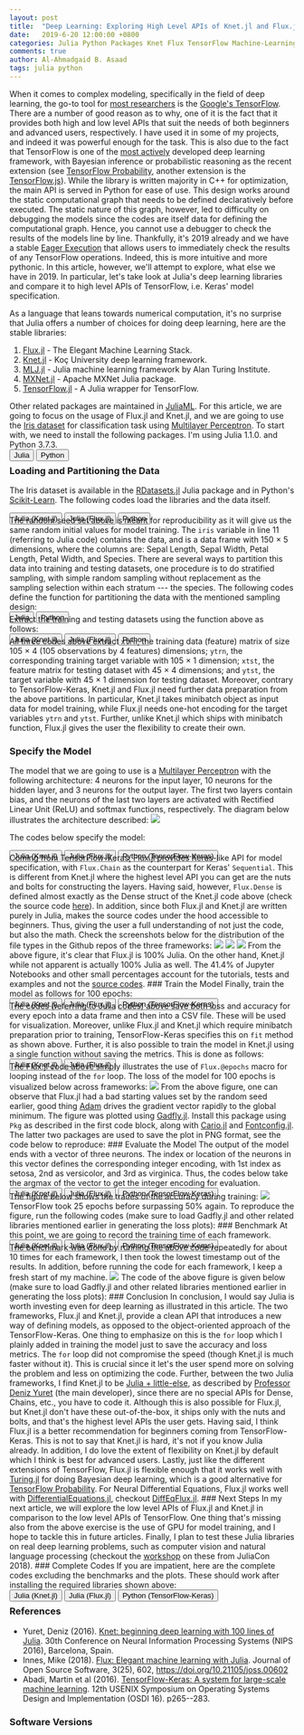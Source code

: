 ```yaml
---
layout: post
title:  "Deep Learning: Exploring High Level APIs of Knet.jl and Flux.jl in comparison to Tensorflow-Keras"
date:   2019-6-20 12:00:00 +0800
categories: Julia Python Packages Knet Flux TensorFlow Machine-Learning Deep-Learning
comments: true
author: Al-Ahmadgaid B. Asaad
tags: julia python
---
```

When it comes to complex modeling, specifically in the field of deep learning, the go-to tool for <a href="https://towardsdatascience.com/which-deep-learning-framework-is-growing-fastest-3f77f14aa318">most researchers</a> is the <a href="https://www.tensorflow.org/">Google's TensorFlow</a>. There are a number of good reason as to why, one of it is the fact that it provides both high and low level APIs that suit the needs of both beginners and advanced users, respectively. I have used it in some of my projects, and indeed it was powerful enough for the task. This is also due to the fact that TensorFlow is one of the <a href="https://github.com/tensorflow/tensorflow/graphs/contributors">most actively</a> developed deep learning framework, with Bayesian inference or probabilistic reasoning as the recent extension (see <a href="https://www.tensorflow.org/probability/">TensorFlow Probability</a>, another extension is the <a href="https://www.tensorflow.org/js">TensorFlow.js</a>). While the library is written majority in C++ for optimization, the main API is served in Python for ease of use. This design works around the static computational graph that needs to be defined declaratively before executed. The static nature of this graph, however, led to difficulty on debugging the models since the codes are itself data for defining the computational graph. Hence, you cannot use a debugger to check the results of the models line by line. Thankfully, it's 2019 already and we have a stable <a href="https://www.tensorflow.org/guide/eager">Eager Execution</a> that allows users to immediately check the results of any TensorFlow operations. Indeed, this is more intuitive and more pythonic. In this article, however, we'll attempt to explore, what else we have in 2019. In particular, let's take look at Julia's deep learning libraries and compare it to high level APIs of TensorFlow, i.e. Keras' model specification.

As a language that leans towards numerical computation, it's no surprise that Julia offers a number of choices for doing deep learning, here are the stable libraries:
<ol>
  <li>
    <a href="https://github.com/FluxML/Flux.jl">Flux.jl</a> - The Elegant Machine Learning Stack.
  </li>
  <li>
    <a href="https://github.com/denizyuret/Knet.jl">Knet.jl</a> - Koç University deep learning framework.
  </li>
  <li>
    <a href="https://github.com/alan-turing-institute/MLJ.jl">MLJ.jl</a> - Julia machine learning framework by Alan Turing Institute.
  </li>
  <li>
    <a href="https://github.com/apache/incubator-mxnet/tree/master/julia#mxnet">MXNet.jl</a> - Apache MXNet Julia package.
  </li>
  <li>
    <a href="https://github.com/malmaud/TensorFlow.jl">TensorFlow.jl</a> - A Julia wrapper for TensorFlow.
  </li>
</ol>
Other related packages are maintained in <a href="https://github.com/JuliaML">JuliaML</a>. For this article, we are going to focus on the usage of
Flux.jl and Knet.jl, and we are going to use the <a href="https://en.wikipedia.org/wiki/Iris_flower_data_set">Iris dataset</a> for classification task using <a href="https://en.wikipedia.org/wiki/Multilayer_perceptron">Multilayer Perceptron</a>. To start with, we need to install the following packages. I'm using Julia 1.1.0. and Python 3.7.3.
<div class="tab" style="margin-bottom: -16px;">
  <button class="tablinks" onclick="openCity(event, 'julia-060319-1', 'tabcontent-1')">Julia</button>
  <button class="tablinks" onclick="openCity(event, 'python-060319-1', 'tabcontent-1')">Python</button>
</div>

<div id="julia-060319-1" class="tabcontent-1 first">
  <script src="https://gist.github.com/alstat/0f696956e8856bbd40c4364c8bd526b8.js"></script>
</div>

<div id="python-060319-1" class="tabcontent-1" style="display: none;">
  <script src="https://gist.github.com/alstat/980a3dd113dea6774a8ff9c9d4b65f2b.js"></script>
</div>

### Loading and Partitioning the Data
The Iris dataset is available in the <a href="https://github.com/JuliaStats/RDatasets.jl">RDatasets.jl</a> Julia package and in Python's <a href="https://scikit-learn.org/">Scikit-Learn</a>. The following codes load the libraries and the data itself.
<div class="tab" style="margin-bottom: -16px;">
  <button class="tablinks" onclick="openCity(event, 'julia-060319-knet-2', 'tabcontent-2')">Julia (Knet.jl)</button>
  <button class="tablinks" onclick="openCity(event, 'julia-060319-flux-2', 'tabcontent-2')">Julia (Flux.jl)</button>
  <button class="tablinks" onclick="openCity(event, 'python-060319-2', 'tabcontent-2')">Python</button>
</div>

<div id="julia-060319-knet-2" class="tabcontent-2 first">
  <script src="https://gist.github.com/alstat/e8dcf372308bf96df39b098a4b443d33.js"></script>
</div>

<div id="julia-060319-flux-2" class="tabcontent-2" style="display: none;">
  <script src="https://gist.github.com/alstat/d8bee345413942db404ab30609c91170.js"></script>
</div>

<div id="python-060319-2" class="tabcontent-2" style="display: none;">
  <script src="https://gist.github.com/alstat/9e763b0ddbe0e010da6191322b79a394.js"></script>
</div>
The random seed set above is meant for reproducibility as it will give us the same random initial values for model training. The <code>iris</code> variable in line 11 (referring to Julia code) contains the data, and is a data frame with 150 × 5 dimensions, where the columns are: Sepal Length, Sepal Width, Petal Length, Petal Width, and Species. There are several ways to partition this data into training and testing datasets, one procedure is to do stratified sampling, with simple random sampling without replacement as the sampling selection within each stratum --- the species. The following codes define the function for partitioning the data with the mentioned sampling design:
<div class="tab" style="margin-bottom: -16px;">
  <button class="tablinks" onclick="openCity(event, 'julia-060319-3', 'tabcontent-3')">Julia</button>
  <button class="tablinks" onclick="openCity(event, 'python-060319-3', 'tabcontent-3')">Python</button>
</div>

<div id="julia-060319-3" class="tabcontent-3 first">
  <script src="https://gist.github.com/alstat/f1441c844ef4a5f465b00f60aa11ec85.js"></script>
</div>

<div id="python-060319-3" class="tabcontent-3" style="display: none;">
  <script src="https://gist.github.com/alstat/ef9c6e6fdd78dd4931458e1c7a644644.js"></script>
</div>
Extract the training and testing datasets using the function above as follows:
<div class="tab" style="margin-bottom: -16px;">
  <button class="tablinks" onclick="openCity(event, 'julia-knet-060319-4', 'tabcontent-4')">Julia (Knet.jl)</button>
  <button class="tablinks" onclick="openCity(event, 'julia-flux-060319-4', 'tabcontent-4')">Julia (Flux.jl)</button>
  <button class="tablinks" onclick="openCity(event, 'python-060319-4', 'tabcontent-4')">Python</button>
</div>

<div id="julia-knet-060319-4" class="tabcontent-4 first">
  <script src="https://gist.github.com/alstat/b49d14f563a43b2e2d25b1b70860539c.js"></script>
</div>

<div id="julia-flux-060319-4" class="tabcontent-4 first" style="display: none;">
  <script src="https://gist.github.com/alstat/54a248104146c7e94340510b0a1c26eb.js"></script>
</div>

<div id="python-060319-4" class="tabcontent-4" style="display: none;">
  <script src="https://gist.github.com/alstat/9c5c3549794b0918172205235137ad25.js"></script>
</div>
All three codes above extract <code>xtrn</code>, the training data (feature) matrix of size 105 × 4 (105 observations by 4 features) dimensions; <code>ytrn</code>, the corresponding training target variable with 105 × 1 dimension; <code>xtst</code>, the feature matrix for testing dataset with 45 × 4 dimensions; and <code>ytst</code>, the target variable with 45 × 1 dimension for testing dataset. Moreover, contrary to TensorFlow-Keras, Knet.jl and Flux.jl need further data preparation from the above partitions. In particular, Knet.jl takes minibatch object as input data for model training, while Flux.jl needs one-hot encoding for the target variables <code>ytrn</code> and <code>ytst</code>. Further, unlike Knet.jl which ships with minibatch function, Flux.jl gives the user the flexibility to create their own.

### Specify the Model
The model that we are going to use is a <a href="https://en.wikipedia.org/wiki/Multilayer_perceptron">Multilayer Perceptron</a> with the following architecture: 4 neurons for the input layer, 10 neurons for the hidden layer, and 3 neurons for the output layer.  The first two layers contain bias, and the neurons of the last two layers are activated with Rectified Linear Unit (ReLU) and softmax functions, respectively.  The diagram below illustrates the architecture described:
<img src="https://drive.google.com/uc?export=view&id=1oYnD8KZ1NQqbJccw8NYugj0kqihQZBJX">
<!-- https://drive.google.com/file/d/1jqASeBjmbSImp5hEoEZxHMizKUkSLyC8/view?usp=sharing -->
The codes below specify the model:
<div class="tab" style="margin-bottom: -16px;">
  <button class="tablinks" onclick="openCity(event, 'julia-knet-060319-5', 'tabcontent-5')">Julia (Knet.jl)</button>
  <button class="tablinks" onclick="openCity(event, 'julia-flux-060319-5', 'tabcontent-5')">Julia (Flux.jl)</button>
  <button class="tablinks" onclick="openCity(event, 'python-060319-5', 'tabcontent-5')">Python (TensorFlow-Keras)</button>
</div>

<div id="julia-knet-060319-5" class="tabcontent-5 first">
  <script src="https://gist.github.com/alstat/e5ebdd980786a552511ceafcc70905f5.js"></script>
</div>

<div id="julia-flux-060319-5" class="tabcontent-5 first" style="display: none;">
  <script src="https://gist.github.com/alstat/b84fe0bc6c5bfba22d903f1bc8b1f774.js"></script>
</div>

<div id="python-060319-5" class="tabcontent-5 first" style="display: none;">
  <script src="https://gist.github.com/alstat/b99baeaf255f8704e64a0ff9077e0283.js"></script>
</div>
Coming from TensorFlow-Keras, Flux.jl provides Keras-like API for model specification, with <code>Flux.Chain</code> as the counterpart for Keras' <code>Sequential</code>. This is different from Knet.jl where the highest level API you can get are the nuts and bolts for constructing the layers. Having said, however, <code>Flux.Dense</code> is defined almost exactly as the Dense struct of the Knet.jl code above (check the source code <a href="https://github.com/FluxML/Flux.jl/blob/1902c0e7c568a1bdb0cda7dca4d69f3896c023c7/src/layers/basic.jl#L82-L100">here</a>). In addition, since both Flux.jl and Knet.jl are written purely in Julia, makes the source codes under the hood accessible to beginners. Thus, giving the user a full understanding of not just the code, but also the math. Check the screenshots below for the distribution of the file types in the Github repos of the three frameworks:
<img src="https://drive.google.com/uc?export=view&id=1hmWiYy6C01q_X8HGl5xDSjQClJz5H7Ym">
<img src="https://drive.google.com/uc?export=view&id=17VAf7wOT9Ej47OZQu9B6o4kOCCs4G_tw">
<img src="https://drive.google.com/uc?export=view&id=18RmeurpIX0uzBP9sKwiN24QI_VVLicYF">
From the above figure, it's clear that Flux.jl is 100% Julia. On the other hand, Knet.jl while not apparent is actually 100% Julia as well. The 41.4% of Jupyter Notebooks and other small percentages account for the tutorials, tests and examples and not the <a href="https://github.com/denizyuret/Knet.jl/tree/master/src">source codes</a>.
<!-- There are several -->
<!-- <img src="http://drive.google.com/uc?export=view&id=1HKlC04oVF_3ggraWE7qnMNvW-Atxc89N"> -->
<!-- https://drive.google.com/file/d/1HKlC04oVF_3ggraWE7qnMNvW-Atxc89N/view?usp=sharing -->
### Train the Model
Finally, train the model as follows for 100 epochs:
<div class="tab" style="margin-bottom: -16px;">
  <button class="tablinks" onclick="openCity(event, 'julia-knet-060319-6', 'tabcontent-6')">Julia (Knet.jl)</button>
  <button class="tablinks" onclick="openCity(event, 'julia-flux-060319-6', 'tabcontent-6')">Julia (Flux.jl)</button>
  <button class="tablinks" onclick="openCity(event, 'python-060319-6', 'tabcontent-6')">Python (TensorFlow-Keras)</button>
</div>
<div id="julia-knet-060319-6" class="tabcontent-6 first">
  <script src="https://gist.github.com/alstat/e06a44c5d748f2e0d266f0882b623b2a.js"></script>
</div>

<div id="julia-flux-060319-6" class="tabcontent-6 first" style="display: none;">
  <script src="https://gist.github.com/alstat/c007ed68a89d4974419ad4ffcea2ff81.js"></script>
</div>

<div id="python-060319-6" class="tabcontent-6" style="display: none;">
  <script src="https://gist.github.com/alstat/82525c52d17b5a5b470c392598a99e58.js"></script>
</div>
The codes (referring to Julia codes) above save both loss and accuracy for every epoch into a data frame and then into a CSV file. These will be used for visualization. Moreover, unlike Flux.jl and Knet.jl which require minibatch preparation prior to training, TensorFlow-Keras specifies this on <code>fit</code> method as shown above. Further, it is also possible to train the model in Knet.jl using a single function without saving the metrics. This is done as follows:
<div class="tab" style="margin-bottom: -16px;">
  <button class="tablinks" onclick="openCity(event, 'julia-knet-060319-6-a', 'tabcontent-6-a')">Julia (Knet.jl)</button>
  <button class="tablinks" onclick="openCity(event, 'julia-flux-060319-6-a', 'tabcontent-6-a')">Julia (Flux.jl)</button>
</div>
<div id="julia-knet-060319-6-a" class="tabcontent-6-a first">
  <script src="https://gist.github.com/alstat/cc3882f36e47ef8c289392626131af9d.js"></script>
</div>

<div id="julia-flux-060319-6-a" class="tabcontent-6-a first" style="display: none;">
  <script src="https://gist.github.com/alstat/5002d261a67eccebd174ad0ea43969e4.js"></script>
</div>
The Flux.jl code above simply illustrates the use of <code>Flux.@epochs</code> macro for looping instead of the <code>for</code> loop. The loss of the model for 100 epochs is visualized below across frameworks:
<img src="https://drive.google.com/uc?export=view&id=11y4RGyrY1e62cNl9H6Kce6tdcVug8AHt">
From the above figure, one can observe that Flux.jl had a bad starting values set by the random seed earlier, good thing <a href="https://arxiv.org/abs/1412.6980">Adam</a> drives the gradient vector rapidly to the global minimum. The figure was plotted using <a href="http://gadflyjl.org/stable/index.html">Gadfly.jl</a>. Install this package using <code>Pkg</code> as described in the first code block, along with <a href="https://github.com/JuliaGraphics/Cairo.jl">Cario.jl</a> and <a href="https://github.com/JuliaGraphics/Fontconfig.jl">Fontconfig.jl</a>. The latter two packages are used to save the plot in PNG format, see the code below to reproduce:
<script src="https://gist.github.com/alstat/f0d63cf8cd0b41125f9bc072e0fc451b.js"></script>
### Evaluate the Model
The output of the model ends with a vector of three neurons. The index or location of the neurons in this vector defines the corresponding integer encoding, with 1st index as setosa, 2nd as versicolor, and 3rd as virginica. Thus, the codes below take the argmax of the vector to get the integer encoding for evaluation.
<div class="tab" style="margin-bottom: -16px;">
  <button class="tablinks" onclick="openCity(event, 'julia-knet-060319-7', 'tabcontent-7')">Julia (Knet.jl)</button>
  <button class="tablinks" onclick="openCity(event, 'julia-flux-060319-7', 'tabcontent-7')">Julia (Flux.jl)</button>
  <button class="tablinks" onclick="openCity(event, 'python-060319-7', 'tabcontent-7')">Python (TensorFlow-Keras)</button>
</div>

<div id="julia-knet-060319-7" class="tabcontent-7 first">
  <script src="https://gist.github.com/alstat/668465ba90240dc071a71c8132f07268.js"></script>
</div>

<div id="julia-flux-060319-7" class="tabcontent-7 first" style="display: none;">
  <script src="https://gist.github.com/alstat/59a20104dcdce45045e28a5d60ffd86d.js"></script>
</div>

<div id="python-060319-7" class="tabcontent-7" style="display: none;">
  <script src="https://gist.github.com/alstat/59d17503d149abbe4ec338b4190affec.js"></script>
</div>
The figure below shows the traces of the accuracy during training:
<img src="https://drive.google.com/uc?export=view&id=1L2d8mfkC-9zl3KeLXdVpynXR_OuyyzC1">
TensorFlow took 25 epochs before surpassing 50% again. To reproduce the figure, run the following codes (make sure to load Gadfly.jl and other related libraries mentioned earlier in generating the loss plots):
<script src="https://gist.github.com/alstat/9539e00aef208062b1c6b900efa6c258.js"></script>
### Benchmark
At this point, we are going to record the training time of each framework.
<div class="tab" style="margin-bottom: -16px;">
  <button class="tablinks" onclick="openCity(event, 'julia-knet-060319-8', 'tabcontent-8')">Julia (Knet.jl)</button>
  <button class="tablinks" onclick="openCity(event, 'julia-flux-060319-8', 'tabcontent-8')">Julia (Flux.jl)</button>
  <button class="tablinks" onclick="openCity(event, 'python-060319-8', 'tabcontent-8')">Python (TensorFlow-Keras)</button>
</div>

<div id="julia-knet-060319-8" class="tabcontent-8 first">
  <script src="https://gist.github.com/alstat/0381d47e59cc9dd401fc9fb1342f2374.js"></script>
</div>

<div id="julia-flux-060319-8" class="tabcontent-8 first" style="display: none;">
  <script src="https://gist.github.com/alstat/d738aeeaa2cddb62ee41478748d4446b.js"></script>
</div>

<div id="python-060319-8" class="tabcontent-8" style="display: none;">
  <script src="https://gist.github.com/alstat/cf2bf0fac9fe9e55051f524d353aaf97.js"></script>  
</div>
The benchmark was done by running the above code repeatedly for about 10 times for each framework, I then took the lowest timestamp out of the results. In addition, before running the code for each framework, I keep a fresh start of my machine.
<img src="https://drive.google.com/uc?export=view&id=1u0selT5l8vP7n-LNdvac_bzyMGC1vSDD">
The code of the above figure is given below (make sure to load Gadfly.jl and other related libraries mentioned earlier in generating the loss plots):
<script src="https://gist.github.com/alstat/c1bc13ab6e772a4104b51d164f4e172d.js"></script>
### Conclusion
In conclusion, I would say Julia is worth investing even for deep learning as illustrated in this article. The two frameworks, Flux.jl and Knet.jl, provide a clean API that introduces a new way of defining models, as opposed to the object-oriented approach of the TensorFlow-Keras. One thing to emphasize on this is the <code>for</code> loop which I plainly added in training the model just to save the accuracy and loss metrics. The <code>for</code> loop did not compromise the speed (though Knet.jl is much faster without it). This is crucial since it let's the user spend more on solving the problem and less on optimizing the code. Further, between the two Julia frameworks, I find Knet.jl to be <a href="https://www.youtube.com/watch?v=ijI0BLf-AH0">Julia + little-else</a>, as described by <a href="http://www.denizyuret.com/">Professor Deniz Yuret</a> (the main developer), since there are no special APIs for Dense, Chains, etc., you have to code it. Although this is also possible for Flux.jl, but Knet.jl don't have these out-of-the-box, it ships only with the nuts and bolts, and that's the highest level APIs the user gets. Having said, I think Flux.jl is a better recommendation for beginners coming from TensorFlow-Keras. This is not to say that Knet.jl is hard, it's not if you know Julia already. In addition, I do love the extent of flexibility on Knet.jl by default which I think is best for advanced users. Lastly, just like the different extensions of TensorFlow, Flux.jl is flexible enough that it works well with <a href="https://turing.ml/">Turing.jl</a> for doing Bayesian deep learning, which is a good alternative for <a href="https://www.tensorflow.org/probability/">TensorFlow Probability</a>. For Neural Differential Equations, Flux.jl works well with <a href="https://github.com/JuliaDiffEq/DifferentialEquations.jl">DifferentialEquations.jl</a>, checkout <a href="https://julialang.org/blog/2019/01/fluxdiffeq">DiffEqFlux.jl</a>.
### Next Steps
In my next article, we will explore the low level APIs of Flux.jl and Knet.jl in comparison to the low level APIs of TensorFlow. One thing that's missing also from the above exercise is the use of GPU for model training, and I hope to tackle this in future articles. Finally, I plan to test these Julia libraries on real deep learning problems, such as computer vision and natural language processing (checkout the <a href="https://www.youtube.com/watch?v=21_wokgnNog">workshop</a> on these from JuliaCon 2018).
### Complete Codes
If you are impatient, here are the complete codes excluding the benchmarks and the plots. These should work after installing the required libraries shown above:
<div class="tab" style="margin-bottom: -16px;">
  <button class="tablinks" onclick="openCity(event, 'julia-knet-060319-n', 'tabcontent-n')">Julia (Knet.jl)</button>
  <button class="tablinks" onclick="openCity(event, 'julia-flux-060319-n', 'tabcontent-n')">Julia (Flux.jl)</button>
  <button class="tablinks" onclick="openCity(event, 'python-060319-n', 'tabcontent-n')">Python (TensorFlow-Keras)</button>
</div>

<div id="julia-knet-060319-n" class="tabcontent-n first">
  <script src="https://gist.github.com/alstat/e51343935f90c972aa6dcf18b60aefe2.js"></script>
</div>

<div id="julia-flux-060319-n" class="tabcontent-n first" style="display: none;">
  <script src="https://gist.github.com/alstat/004cc6d457bd22fce99148d14f37dc32.js"></script>
</div>

<div id="python-060319-n" class="tabcontent-n" style="display: none;">
  <script src="https://gist.github.com/alstat/1bdf9cc7019ca0e5684c991fae4715ec.js"></script>
</div>


### References
* Yuret, Deniz (2016). <a href="https://pdfs.semanticscholar.org/28ee/845420b8ba275cf1d695fbf383cc21922fbd.pdf">Knet: beginning deep learning with 100 lines of Julia</a>. 30th Conference on Neural Information Processing Systems (NIPS 2016), Barcelona, Spain.
* Innes, Mike (2018). <a href="http://joss.theoj.org/papers/10.21105/joss.00602">Flux: Elegant machine learning with Julia</a>. Journal of Open Source Software, 3(25), 602, https://doi.org/10.21105/joss.00602
* Abadi, Martin et al (2016). <a href="https://www.usenix.org/system/files/conference/osdi16/osdi16-abadi.pdf">TensorFlow-Keras: A system for large-scale machine learning</a>. 12th USENIX Symposium on Operating Systems Design and Implementation (OSDI 16). p265--283.

### Software Versions
<script src="https://gist.github.com/alstat/65dab0d062ea0fd229b4aa23c18fcd21.js"></script>

